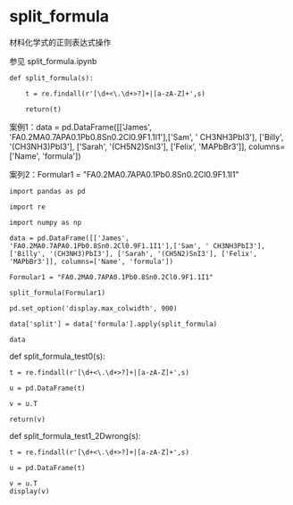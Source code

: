 # split_formula
材料化学式的正则表达式操作

参见 split_formula.ipynb

```
def split_formula(s):

    t = re.findall(r'[\d+<\.\d+>?]+|[a-zA-Z]+',s)
    
    return(t)
```

案例1：data = pd.DataFrame([['James', 'FA0.2MA0.7APA0.1Pb0.8Sn0.2Cl0.9F1.1I1'],['Sam', ' CH3NH3PbI3'], ['Billy', '(CH3NH3)PbI3'], ['Sarah', '(CH5N2)SnI3'], ['Felix', 'MAPbBr3']], columns=['Name', 'formula'])

案列2：Formular1 = "FA0.2MA0.7APA0.1Pb0.8Sn0.2Cl0.9F1.1I1"

```
import pandas as pd

import re

import numpy as np

data = pd.DataFrame([['James', 'FA0.2MA0.7APA0.1Pb0.8Sn0.2Cl0.9F1.1I1'],['Sam', ' CH3NH3PbI3'], ['Billy', '(CH3NH3)PbI3'], ['Sarah', '(CH5N2)SnI3'], ['Felix', 'MAPbBr3']], columns=['Name', 'formula'])

Formular1 = "FA0.2MA0.7APA0.1Pb0.8Sn0.2Cl0.9F1.1I1"

split_formula(Formular1)

pd.set_option('display.max_colwidth', 900)

data['split'] = data['formula'].apply(split_formula)

data
```

def split_formula_test0(s):

    t = re.findall(r'[\d+<\.\d+>?]+|[a-zA-Z]+',s)
    
    u = pd.DataFrame(t)
    
    v = u.T
    
    return(v)


def split_formula_test1_2Dwrong(s):

    t = re.findall(r'[\d+<\.\d+>?]+|[a-zA-Z]+',s)
    
    u = pd.DataFrame(t)
    
    v = u.T
    display(v)

